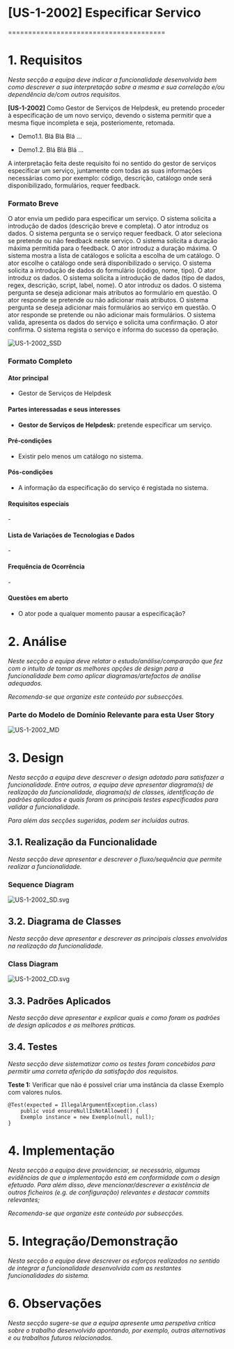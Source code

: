 # [US-1-2002] Especificar Servico
=======================================


# 1. Requisitos

*Nesta secção a equipa deve indicar a funcionalidade desenvolvida bem como descrever a 
sua interpretação sobre a mesma e sua correlação e/ou dependência de/com outros requisitos.*

**[US-1-2002]** Como Gestor de Serviços de Helpdesk, eu pretendo proceder à especificação de 
um novo serviço, devendo o sistema permitir que a mesma fique incompleta e seja, posteriomente, retomada.

- Demo1.1. Blá Blá Blá ...

- Demo1.2. Blá Blá Blá ...

A interpretação feita deste requisito foi no sentido do gestor de serviços especificar um serviço, 
juntamente com todas as suas informações necessárias como por exemplo: código, descrição, catálogo 
onde será disponibilizado, formulários, requer feedback.

### Formato Breve

O ator envia um pedido para especificar um serviço. O sistema solicita a introdução de dados (descrição breve
 e completa). O ator introduz os dados. O sistema pergunta se o serviço requer feedback. O ator seleciona se
  pretende ou não feedback neste serviço. O sistema solicita a duração máxima permitida para o feedback.
  O ator introduz a duração máxima. O sistema mostra a lista de catálogos e solicita
a escolha de um catálogo. O ator escolhe o catálogo onde será disponibilizado o serviço. O sistema solicita
a introdução de dados do formulário (código, nome, tipo). O ator introduz os dados. O sistema solicita a 
introdução de dados (tipo de dados, regex, descrição, script, label, nome). O ator introduz os dados.
O sistema pergunta se deseja adicionar mais atributos ao formulário em questão. O ator responde se pretende
ou não adicionar mais atributos. O sistema pergunta se deseja adicionar mais formulários ao serviço em questão.
O ator responde se pretende ou não adicionar mais formulários. O sistema valida, apresenta os dados do serviço 
e solicita uma confirmação. O ator confirma. O sistema regista o serviço e informa do sucesso da operação.

![US-1-2002_SSD](US-1-2002_SSD.svg)

### Formato Completo

#### Ator principal

* Gestor de Serviços de Helpdesk

#### Partes interessadas e seus interesses

* **Gestor de Serviços de Helpdesk:** pretende especificar um serviço.

#### Pré-condições

* Existir pelo menos um catálogo no sistema.

#### Pós-condições

* A informação da especificação do serviço é registada no sistema.

#### Requisitos especiais

\-

#### Lista de Variações de Tecnologias e Dados

\-

#### Frequência de Ocorrência

\-

#### Questões em aberto

* O ator pode a qualquer momento pausar a especificação?

# 2. Análise

*Neste secção a equipa deve relatar o estudo/análise/comparação que fez com o intuito de tomar as melhores opções de design para a funcionalidade bem como aplicar diagramas/artefactos de análise adequados.*

*Recomenda-se que organize este conteúdo por subsecções.*

### Parte do Modelo de Domínio Relevante para esta User Story

![US-1-2002_MD](US-1-2002_MD.svg)

# 3. Design

*Nesta secção a equipa deve descrever o design adotado para satisfazer a funcionalidade. Entre outros, a equipa deve apresentar diagrama(s) de realização da funcionalidade, diagrama(s) de classes, identificação de padrões aplicados e quais foram os principais testes especificados para validar a funcionalidade.*

*Para além das secções sugeridas, podem ser incluídas outras.*

## 3.1. Realização da Funcionalidade

*Nesta secção deve apresentar e descrever o fluxo/sequência que permite realizar a funcionalidade.*

###	Sequence Diagram

![US-1-2002_SD.svg](US-1-2002_SD_DraftField.svg)

## 3.2. Diagrama de Classes

*Nesta secção deve apresentar e descrever as principais classes envolvidas na realização da funcionalidade.*

###	Class Diagram

![US-1-2002_CD.svg](US-1-2002_CD.svg)

## 3.3. Padrões Aplicados

*Nesta secção deve apresentar e explicar quais e como foram os padrões de design aplicados e as melhores práticas.*

## 3.4. Testes 
*Nesta secção deve sistematizar como os testes foram concebidos para permitir uma correta aferição da satisfação dos requisitos.*

**Teste 1:** Verificar que não é possível criar uma instância da classe Exemplo com valores nulos.

	@Test(expected = IllegalArgumentException.class)
		public void ensureNullIsNotAllowed() {
		Exemplo instance = new Exemplo(null, null);
	}

# 4. Implementação

*Nesta secção a equipa deve providenciar, se necessário, algumas evidências de que a implementação está em conformidade com o design efetuado. Para além disso, deve mencionar/descrever a existência de outros ficheiros (e.g. de configuração) relevantes e destacar commits relevantes;*

*Recomenda-se que organize este conteúdo por subsecções.*

# 5. Integração/Demonstração

*Nesta secção a equipa deve descrever os esforços realizados no sentido de integrar a funcionalidade desenvolvida com as restantes funcionalidades do sistema.*

# 6. Observações

*Nesta secção sugere-se que a equipa apresente uma perspetiva critica sobre o trabalho desenvolvido apontando, por exemplo, outras alternativas e ou trabalhos futuros relacionados.*



